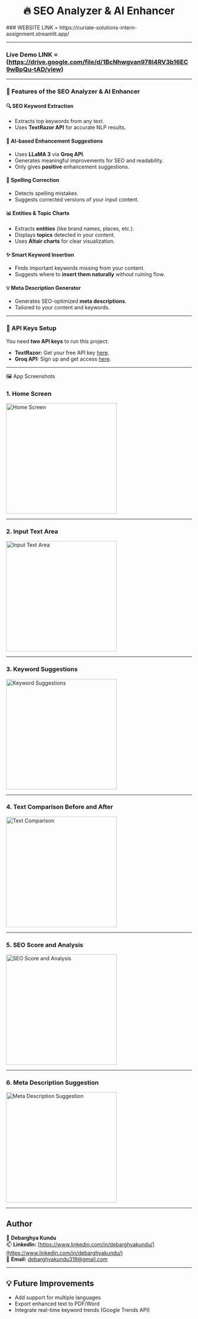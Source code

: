 <h1 align="center"><strong>🔥 SEO Analyzer & AI Enhancer</strong></h1>
### WEBSITE LINK = https://curiate-solutions-intern-assignment.streamlit.app/

---

### Live Demo LINK = (https://drive.google.com/file/d/1BcNhwgvan978l4RV3b16EC9wBpQu-tAD/view)

---

### 🚀 Features of the SEO Analyzer & AI Enhancer

#### 🔍 SEO Keyword Extraction
- Extracts top keywords from any text.
- Uses **TextRazor API** for accurate NLP results.

#### 🧠 AI-based Enhancement Suggestions
- Uses **LLaMA 3** via **Groq API**.
- Generates meaningful improvements for SEO and readability.
- Only gives **positive** enhancement suggestions.

#### 📝 Spelling Correction
- Detects spelling mistakes.
- Suggests corrected versions of your input content.

#### 📊 Entities & Topic Charts
- Extracts **entities** (like brand names, places, etc.).
- Displays **topics** detected in your content.
- Uses **Altair charts** for clear visualization.

#### ✨ Smart Keyword Insertion
- Finds important keywords missing from your content.
- Suggests where to **insert them naturally** without ruining flow.

#### 💡 Meta Description Generator
- Generates SEO-optimized **meta descriptions**.
- Tailored to your content and keywords.

---

### 🔑 API Keys Setup

You need **two API keys** to run this project:

- **TextRazor:** Get your free API key [here](https://www.textrazor.com/signup).
- **Groq API:** Sign up and get access [here](https://www.groq.com/signup).
---

🖼️ App Screenshots
<!-- Add screenshot in repo -->

### 1. Home Screen

<img src="https://github.com/user-attachments/assets/e949da3c-f595-42c6-bcd1-5eeee2068dde" width="300" alt="Home Screen">

---

### 2. Input Text Area

<img src="https://github.com/user-attachments/assets/d1f59899-e3fa-40df-aa4c-591ede5f556b" width="300" alt="Input Text Area">

---

### 3. Keyword Suggestions

<img src="https://github.com/user-attachments/assets/19c36812-522e-4a48-884d-bedd5d9147f5" width="300" alt="Keyword Suggestions">

---

### 4. Text Comparison Before and After

<img src="https://github.com/user-attachments/assets/e8890b00-809f-4590-9256-e34aba66d28d" width="300" alt="Text Comparison">

---

### 5. SEO Score and Analysis

<img src="https://github.com/user-attachments/assets/617d5f86-a163-4683-8c3f-82d0e4a674ef" width="300" alt="SEO Score and Analysis">

---

### 6. Meta Description Suggestion

<img src="https://github.com/user-attachments/assets/7ac5ff5a-25e3-498a-9863-7663508fcffe" width="300" alt="Meta Description Suggestion">

---

## Author

👤 **Debarghya Kundu**  
📫 **LinkedIn:** [https://www.linkedin.com/in/debarghyakundu/](https://www.linkedin.com/in/debarghyakundu/)  
📧 **Email:** debarghyakundu319@gmail.com

---

## 💡 Future Improvements

- Add support for multiple languages
- Export enhanced text to PDF/Word
- Integrate real-time keyword trends (Google Trends API)
